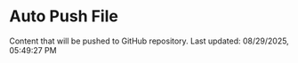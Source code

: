 # Auto Push File

Content that will be pushed to GitHub repository.
Last updated: 08/29/2025, 05:49:27 PM